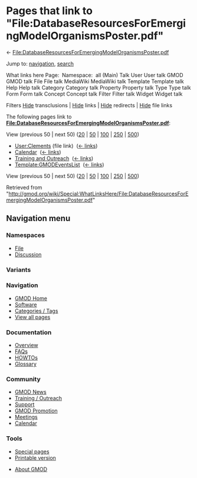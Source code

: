<div id="mw-page-base" class="noprint">

</div>

<div id="mw-head-base" class="noprint">

</div>

<div id="content" class="mw-body" role="main">

<span id="top"></span>

<div id="mw-js-message" style="display:none;">

</div>



# <span dir="auto">Pages that link to "File:DatabaseResourcesForEmergingModelOrganismsPoster.pdf"</span>

<div id="bodyContent">

<div id="contentSub">

←
[File:DatabaseResourcesForEmergingModelOrganismsPoster.pdf](/wiki/File:DatabaseResourcesForEmergingModelOrganismsPoster.pdf "File:DatabaseResourcesForEmergingModelOrganismsPoster.pdf")

</div>

<div id="jump-to-nav" class="mw-jump">

Jump to: [navigation](#mw-navigation), [search](#p-search)

</div>

<div id="mw-content-text">

What links here Page:  Namespace:  all (Main) Talk User User talk GMOD
GMOD talk File File talk MediaWiki MediaWiki talk Template Template talk
Help Help talk Category Category talk Property Property talk Type Type
talk Form Form talk Concept Concept talk Filter Filter talk Widget
Widget talk

Filters
[Hide](/mediawiki/index.php?title=Special:WhatLinksHere/File:DatabaseResourcesForEmergingModelOrganismsPoster.pdf&hidetrans=1 "Special:WhatLinksHere/File:DatabaseResourcesForEmergingModelOrganismsPoster.pdf")
transclusions \|
[Hide](/mediawiki/index.php?title=Special:WhatLinksHere/File:DatabaseResourcesForEmergingModelOrganismsPoster.pdf&hidelinks=1 "Special:WhatLinksHere/File:DatabaseResourcesForEmergingModelOrganismsPoster.pdf")
links \|
[Hide](/mediawiki/index.php?title=Special:WhatLinksHere/File:DatabaseResourcesForEmergingModelOrganismsPoster.pdf&hideredirs=1 "Special:WhatLinksHere/File:DatabaseResourcesForEmergingModelOrganismsPoster.pdf")
redirects \|
[Hide](/mediawiki/index.php?title=Special:WhatLinksHere/File:DatabaseResourcesForEmergingModelOrganismsPoster.pdf&hideimages=1 "Special:WhatLinksHere/File:DatabaseResourcesForEmergingModelOrganismsPoster.pdf")
file links

The following pages link to
**[File:DatabaseResourcesForEmergingModelOrganismsPoster.pdf](/wiki/File:DatabaseResourcesForEmergingModelOrganismsPoster.pdf "File:DatabaseResourcesForEmergingModelOrganismsPoster.pdf")**:

View (previous 50 \| next 50)
([20](/mediawiki/index.php?title=Special:WhatLinksHere/File:DatabaseResourcesForEmergingModelOrganismsPoster.pdf&limit=20 "Special:WhatLinksHere/File:DatabaseResourcesForEmergingModelOrganismsPoster.pdf")
\|
[50](/mediawiki/index.php?title=Special:WhatLinksHere/File:DatabaseResourcesForEmergingModelOrganismsPoster.pdf&limit=50 "Special:WhatLinksHere/File:DatabaseResourcesForEmergingModelOrganismsPoster.pdf")
\|
[100](/mediawiki/index.php?title=Special:WhatLinksHere/File:DatabaseResourcesForEmergingModelOrganismsPoster.pdf&limit=100 "Special:WhatLinksHere/File:DatabaseResourcesForEmergingModelOrganismsPoster.pdf")
\|
[250](/mediawiki/index.php?title=Special:WhatLinksHere/File:DatabaseResourcesForEmergingModelOrganismsPoster.pdf&limit=250 "Special:WhatLinksHere/File:DatabaseResourcesForEmergingModelOrganismsPoster.pdf")
\|
[500](/mediawiki/index.php?title=Special:WhatLinksHere/File:DatabaseResourcesForEmergingModelOrganismsPoster.pdf&limit=500 "Special:WhatLinksHere/File:DatabaseResourcesForEmergingModelOrganismsPoster.pdf"))

- [User:Clements](/wiki/User:Clements "User:Clements") (file link) ‎
  <span class="mw-whatlinkshere-tools">([←
  links](/mediawiki/index.php?title=Special:WhatLinksHere&target=User%3AClements "Special:WhatLinksHere"))</span>
- [Calendar](/wiki/Calendar "Calendar") ‎
  <span class="mw-whatlinkshere-tools">([←
  links](/mediawiki/index.php?title=Special:WhatLinksHere&target=Calendar "Special:WhatLinksHere"))</span>
- [Training and
  Outreach](/wiki/Training_and_Outreach "Training and Outreach") ‎
  <span class="mw-whatlinkshere-tools">([←
  links](/mediawiki/index.php?title=Special:WhatLinksHere&target=Training+and+Outreach "Special:WhatLinksHere"))</span>
- [Template:GMODEventsList](/wiki/Template:GMODEventsList "Template:GMODEventsList")
  ‎ <span class="mw-whatlinkshere-tools">([←
  links](/mediawiki/index.php?title=Special:WhatLinksHere&target=Template%3AGMODEventsList "Special:WhatLinksHere"))</span>

View (previous 50 \| next 50)
([20](/mediawiki/index.php?title=Special:WhatLinksHere/File:DatabaseResourcesForEmergingModelOrganismsPoster.pdf&limit=20 "Special:WhatLinksHere/File:DatabaseResourcesForEmergingModelOrganismsPoster.pdf")
\|
[50](/mediawiki/index.php?title=Special:WhatLinksHere/File:DatabaseResourcesForEmergingModelOrganismsPoster.pdf&limit=50 "Special:WhatLinksHere/File:DatabaseResourcesForEmergingModelOrganismsPoster.pdf")
\|
[100](/mediawiki/index.php?title=Special:WhatLinksHere/File:DatabaseResourcesForEmergingModelOrganismsPoster.pdf&limit=100 "Special:WhatLinksHere/File:DatabaseResourcesForEmergingModelOrganismsPoster.pdf")
\|
[250](/mediawiki/index.php?title=Special:WhatLinksHere/File:DatabaseResourcesForEmergingModelOrganismsPoster.pdf&limit=250 "Special:WhatLinksHere/File:DatabaseResourcesForEmergingModelOrganismsPoster.pdf")
\|
[500](/mediawiki/index.php?title=Special:WhatLinksHere/File:DatabaseResourcesForEmergingModelOrganismsPoster.pdf&limit=500 "Special:WhatLinksHere/File:DatabaseResourcesForEmergingModelOrganismsPoster.pdf"))

</div>

<div class="printfooter">

Retrieved from
"<http://gmod.org/wiki/Special:WhatLinksHere/File:DatabaseResourcesForEmergingModelOrganismsPoster.pdf>"

</div>

<div id="catlinks" class="catlinks catlinks-allhidden">

</div>

<div class="visualClear">

</div>

</div>

</div>

<div id="mw-navigation">

## Navigation menu

<div id="mw-head">



<div id="left-navigation">

<div id="p-namespaces" class="vectorTabs" role="navigation"
aria-labelledby="p-namespaces-label">

### Namespaces

- <span id="ca-nstab-image"><a
  href="/wiki/File:DatabaseResourcesForEmergingModelOrganismsPoster.pdf"
  accesskey="c" title="View the file page [c]">File</a></span>
- <span id="ca-talk"><a
  href="/mediawiki/index.php?title=File_talk:DatabaseResourcesForEmergingModelOrganismsPoster.pdf&amp;action=edit&amp;redlink=1"
  accesskey="t"
  title="Discussion about the content page [t]">Discussion</a></span>

</div>

<div id="p-variants" class="vectorMenu emptyPortlet" role="navigation"
aria-labelledby="p-variants-label">

### 

### Variants[](#)

<div class="menu">

</div>

</div>

</div>

<div id="right-navigation">





</div>



</div>

</div>

</div>

<div id="mw-panel">

<div id="p-logo" role="banner">

<a href="/wiki/Main_Page"
style="background-image: url(http://gmod.org/images/GMOD-cogs.png);"
title="Visit the main page"></a>

</div>

<div id="p-Navigation" class="portal" role="navigation"
aria-labelledby="p-Navigation-label">

### Navigation

<div class="body">

- <span id="n-GMOD-Home">[GMOD Home](/wiki/Main_Page)</span>
- <span id="n-Software">[Software](/wiki/GMOD_Components)</span>
- <span id="n-Categories-.2F-Tags">[Categories /
  Tags](/wiki/Categories)</span>
- <span id="n-View-all-pages">[View all
  pages](/wiki/Special:AllPages)</span>

</div>

</div>

<div id="p-Documentation" class="portal" role="navigation"
aria-labelledby="p-Documentation-label">

### Documentation

<div class="body">

- <span id="n-Overview">[Overview](/wiki/Overview)</span>
- <span id="n-FAQs">[FAQs](/wiki/Category:FAQ)</span>
- <span id="n-HOWTOs">[HOWTOs](/wiki/Category:HOWTO)</span>
- <span id="n-Glossary">[Glossary](/wiki/Glossary)</span>

</div>

</div>

<div id="p-Community" class="portal" role="navigation"
aria-labelledby="p-Community-label">

### Community

<div class="body">

- <span id="n-GMOD-News">[GMOD News](/wiki/GMOD_News)</span>
- <span id="n-Training-.2F-Outreach">[Training /
  Outreach](/wiki/Training_and_Outreach)</span>
- <span id="n-Support">[Support](/wiki/Support)</span>
- <span id="n-GMOD-Promotion">[GMOD
  Promotion](/wiki/GMOD_Promotion)</span>
- <span id="n-Meetings">[Meetings](/wiki/Meetings)</span>
- <span id="n-Calendar">[Calendar](/wiki/Calendar)</span>

</div>

</div>

<div id="p-tb" class="portal" role="navigation"
aria-labelledby="p-tb-label">

### Tools

<div class="body">

- <span id="t-specialpages"><a href="/wiki/Special:SpecialPages" accesskey="q"
  title="A list of all special pages [q]">Special pages</a></span>
- <span id="t-print"><a
  href="/mediawiki/index.php?title=Special:WhatLinksHere/File:DatabaseResourcesForEmergingModelOrganismsPoster.pdf&amp;printable=yes"
  rel="alternate" accesskey="p"
  title="Printable version of this page [p]">Printable version</a></span>

</div>

</div>

</div>

</div>

<div id="footer" role="contentinfo">

- <span id="footer-places-about">[About
  GMOD](/wiki/GMOD:About "GMOD:About")</span>

<!-- -->






</div>
